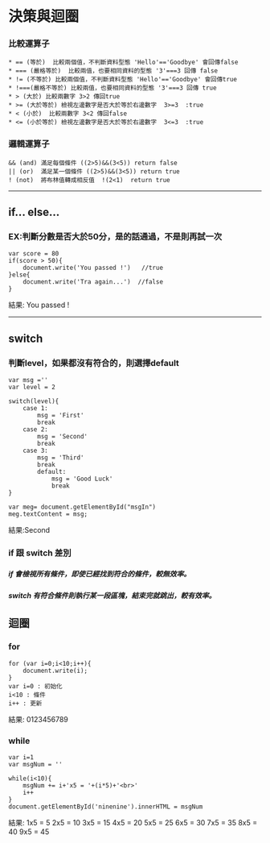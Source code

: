 # 決策與迴圈



### 比較運算子
```javascript=
* == (等於)  比較兩個值，不判斷資料型態 'Hello'=='Goodbye' 會回傳false
* === (嚴格等於)  比較兩值，也要相同資料的型態 '3'===3 回傳 false
* != (不等於) 比較兩個值，不判斷資料型態 'Hello'=='Goodbye' 會回傳true
* !===(嚴格不等於) 比較兩值，也要相同資料的型態 '3'===3 回傳 true
* > (大於) 比較兩數字 3>2 傳回true
* >= (大於等於) 檢視左邊數字是否大於等於右邊數字  3>=3  :true
* < (小於)  比較兩數字 3<2 傳回false
* <= (小於等於) 檢視左邊數字是否大於等於右邊數字  3<=3  :true
```
### 邏輯運算子
```javascript=
&& (and) 滿足每個條件 ((2>5)&&(3<5)) return false
|| (or)  滿足某一個條件 ((2>5)&&(3<5)) return true
! (not)  將布林值轉成相反值  !(2<1)  return true
```
---

## if... else...
### EX:判斷分數是否大於50分，是的話通過，不是則再試一次
```javascript=
var score = 80
if(score > 50){ 
	document.write('You passed !')   //true
}else{
	document.write('Tra again...')  //false
}
```
結果: You passed !

---

## switch
### 判斷level，如果都沒有符合的，則選擇default
```javascript=
var msg =''
var level = 2

switch(level){
	case 1:
		msg = 'First'
		break
	case 2:
		msg = 'Second'
		break
	case 3:
		msg = 'Third'
		break
        default:
            msg = 'Good Luck'
            break
}

var meg= document.getElementById("msgIn")
meg.textContent = msg;
```
結果:Second

### if 跟 switch 差別
##### if  會檢視所有條件，即使已經找到符合的條件，較無效率。
##### switch 有符合條件則執行某一段區塊，結束完就跳出，較有效率。

## 迴圈
### for
```javascript=
for (var i=0;i<10;i++){
	document.write(i);
}
var i=0 : 初始化
i<10 : 條件
i++ : 更新
```
結果: 0123456789

### while
```javascript=
var i=1
var msgNum = ''

while(i<10){
	msgNum += i+'x5 = '+(i*5)+'<br>'
	i++
}
document.getElementById('ninenine').innerHTML = msgNum
```
結果:
1x5 = 5
2x5 = 10
3x5 = 15
4x5 = 20
5x5 = 25
6x5 = 30
7x5 = 35
8x5 = 40
9x5 = 45
